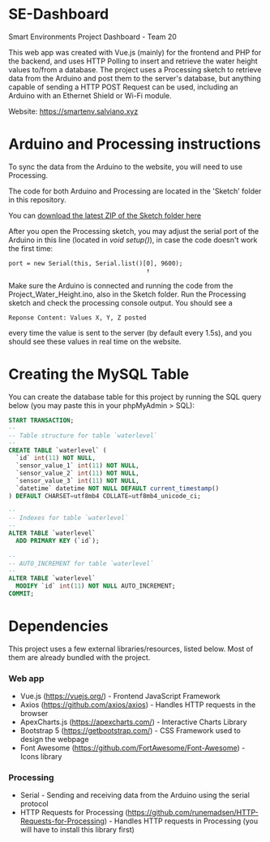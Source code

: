 # SE-Dashboard

Smart Environments Project Dashboard - Team 20

This web app was created with Vue.js (mainly) for the frontend and PHP for the backend, and uses HTTP Polling to insert and retrieve the water height values to/from a database. The project uses a Processing sketch to retrieve data from the Arduino and post them to the server's database, but anything capable of sending a HTTP POST Request can be used, including an Arduino with an Ethernet Shield or Wi-Fi module.


Website: https://smartenv.salviano.xyz

# Arduino and Processing instructions

To sync the data from the Arduino to the website, you will need to use Processing.

The code for both Arduino and Processing are located in the 'Sketch' folder in this repository. 

You can [download the latest ZIP of the Sketch folder here](https://smartenv.salviano.xyz/files/Sketch.zip)

After you open the Processing sketch, you may adjust the serial port of the Arduino in this line (located in *void setup()*), in case the code doesn't work the first time:
```Processing
port = new Serial(this, Serial.list()[0], 9600);
                                      ↑
```
Make sure the Arduino is connected and running the code from the Project_Water_Height.ino, also in the Sketch folder.
Run the Processing sketch and check the processing console output. You should see a
```
Reponse Content: Values X, Y, Z posted
```
every time the value is sent to the server (by default every 1.5s), and you should see these values in real time on the website.

# Creating the MySQL Table
You can create the database table for this project by running the SQL query below (you may paste this in your phpMyAdmin > SQL):
```SQL
START TRANSACTION;
--
-- Table structure for table `waterlevel`
--
CREATE TABLE `waterlevel` (
  `id` int(11) NOT NULL,
  `sensor_value_1` int(11) NOT NULL,
  `sensor_value_2` int(11) NOT NULL,
  `sensor_value_3` int(11) NOT NULL,
  `datetime` datetime NOT NULL DEFAULT current_timestamp()
) DEFAULT CHARSET=utf8mb4 COLLATE=utf8mb4_unicode_ci;

--
-- Indexes for table `waterlevel`
--
ALTER TABLE `waterlevel`
  ADD PRIMARY KEY (`id`);
  
--
-- AUTO_INCREMENT for table `waterlevel`
--
ALTER TABLE `waterlevel`
  MODIFY `id` int(11) NOT NULL AUTO_INCREMENT;
COMMIT;
```

# Dependencies

This project uses a few external libraries/resources, listed below. Most of them are already bundled with the project.

### Web app

- Vue.js (https://vuejs.org/) - Frontend JavaScript Framework
- Axios (https://github.com/axios/axios) - Handles HTTP requests in the browser
- ApexCharts.js (https://apexcharts.com/) - Interactive Charts Library
- Bootstrap 5 (https://getbootstrap.com/) - CSS Framework used to design the webpage
- Font Awesome (https://github.com/FortAwesome/Font-Awesome) - Icons library

### Processing

- Serial - Sending and receiving data from the Arduino using the serial protocol
- HTTP Requests for Processing (https://github.com/runemadsen/HTTP-Requests-for-Processing) - Handles HTTP requests in Processing (you will have to install this library first)
